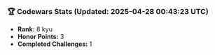 ### 🏆 Codewars Stats (Updated: 2025-04-28 00:43:23 UTC)

- **Rank:** 8 kyu
- **Honor Points:** 3
- **Completed Challenges:** 1
